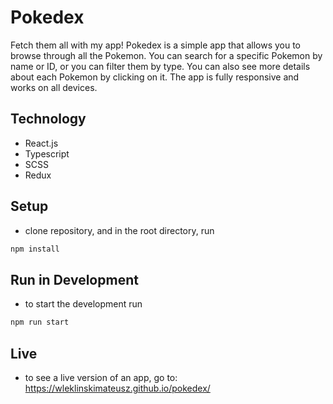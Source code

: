 # Pokedex

Fetch them all with my app! Pokedex is a simple app that allows you to browse through all the Pokemon. You can search for a specific Pokemon by name or ID, or you can filter them by type. You can also see more details about each Pokemon by clicking on it. The app is fully responsive and works on all devices.

## Technology

- React.js
- Typescript
- SCSS
- Redux

## Setup

- clone repository, and in the root directory, run

```bash
npm install
```

## Run in Development

- to start the development run

```bash
npm run start
```

## Live

- to see a live version of an app, go to: https://wleklinskimateusz.github.io/pokedex/
